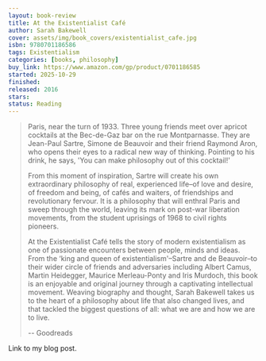 ```yaml
---
layout: book-review
title: At the Existentialist Café
author: Sarah Bakewell
cover: assets/img/book_covers/existentialist_cafe.jpg
isbn: 9780701186586
tags: Existentialism
categories: [books, philosophy]
buy_link: https://www.amazon.com/gp/product/0701186585
started: 2025-10-29
finished:
released: 2016
stars:
status: Reading
---
```


> Paris, near the turn of 1933. Three young friends meet over apricot cocktails at the Bec-de-Gaz bar on the rue Montparnasse. They are Jean-Paul Sartre, Simone de Beauvoir and their friend Raymond Aron, who opens their eyes to a radical new way of thinking. Pointing to his drink, he says, 'You can make philosophy out of this cocktail!'
>
>From this moment of inspiration, Sartre will create his own extraordinary philosophy of real, experienced life–of love and desire, of freedom and being, of cafés and waiters, of friendships and revolutionary fervour. It is a philosophy that will enthral Paris and sweep through the world, leaving its mark on post-war liberation movements, from the student uprisings of 1968 to civil rights pioneers.
>
>At the Existentialist Café tells the story of modern existentialism as one of passionate encounters between people, minds and ideas. From the ‘king and queen of existentialism'–Sartre and de Beauvoir–to their wider circle of friends and adversaries including Albert Camus, Martin Heidegger, Maurice Merleau-Ponty and Iris Murdoch, this book is an enjoyable and original journey through a captivating intellectual movement. Weaving biography and thought, Sarah Bakewell takes us to the heart of a philosophy about life that also changed lives, and that tackled the biggest questions of all: what we are and how we are to live.
>
> -- Goodreads

Link to my blog post.
